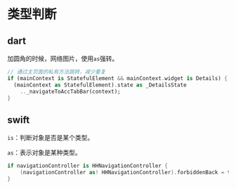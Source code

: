 # 类型判断

## dart

加圆角的时候，网络图片，使用`as`强转。

```dart
// 通过主页面的私有方法跳转，减少重复
if (mainContext is StatefulElement && mainContext.widget is Details) {
  (mainContext as StatefulElement).state as _DetailsState
    .._navigateToAccTabBar(context);
}
```

## swift

`is`：判断对象是否是某个类型。

`as`：表示对象是某种类型。

```swift
if navigationController is HHNavigationController {
    (navigationController as! HHNavigationController).forbiddenBack = true
}
```

